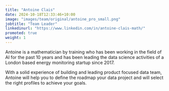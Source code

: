 ```yaml
---
title: "Antoine Clais"
date: 2024-10-18T12:33:46+10:00
image: "images/team/original/antoine_pro_small.png"
jobtitle: "Team Leader"
linkedinurl: "https://www.linkedin.com/in/antoine-clais-math/"
promoted: true
weight: 1
---
```


Antoine is a mathematician by training who has been working in the field of AI for the past 10 years and has been leading the data science activities of a London based energy monitoring startup since 2017.

With a solid experience of building and leading product focused data team, Antoine will help you to define the roadmap your data project and will select the right profiles to achieve your goals. 